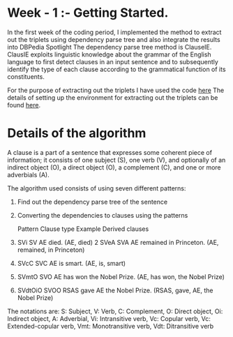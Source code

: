 # Week - 1 :- Getting Started.

In the first week of the coding period, I implemented the method to extract out the triplets using dependency parse tree and also integrate the results into DBPedia Spotlight
The dependency parse tree method is ClauseIE. ClausIE exploits linguistic knowledge about the grammar of the English language to first detect clauses
in an input sentence and to subsequently identify the type of each clause according to the grammatical function of its constituents.

For the purpose of extracting out the triplets I have used the code [here](https://github.com/Ishani-Mondal/GSOC2020/blob/master/Pyclausie/Clause_IE_Predictions.ipynb)
The details of setting up the environment for extracting out the triplets can be found [here](https://github.com/Ishani-Mondal/GSOC2020/tree/master/Pyclausie). 

# Details of the algorithm 

A clause is a part of a sentence that expresses some coherent piece of information; it consists of one subject (S), one
verb (V), and optionally of an indirect object (O), a direct object (O), a complement (C), and one or more adverbials (A).

The algorithm used consists of using seven different patterns:

1. Find out the dependency parse tree of the sentence
2. Converting the dependencies to clauses using the patterns 


   Pattern           Clause type            Example                                Derived clauses
   
1.  SVi                SV                  AE died.                                 (AE, died)
2   SVeA               SVA             AE remained in Princeton.             (AE, remained, in Princeton)
3.  SVcC               SVC                AE is smart.                             (AE, is, smart)
4.  SVmtO              SVO             AE has won the Nobel Prize.             (AE, has won, the Nobel Prize)
5. SVdtOiO            SVOO           RSAS gave AE the Nobel Prize.            (RSAS, gave, AE, the Nobel Prize)

The notations are: 
S: Subject, V: Verb, C: Complement, O: Direct object, Oi: Indirect object, A: Adverbial, Vi: Intransitive verb, Vc: Copular verb,
Vc: Extended-copular verb, Vmt: Monotransitive verb, Vdt: Ditransitive verb
